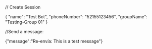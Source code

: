 // Create Session

{
  "name": "Test Bot",
  "phoneNumber": "52155123456",
  "groupName": "Testing-Group 01"
}

//Send a message:

{"message":"Re-envía: This is a test message"}